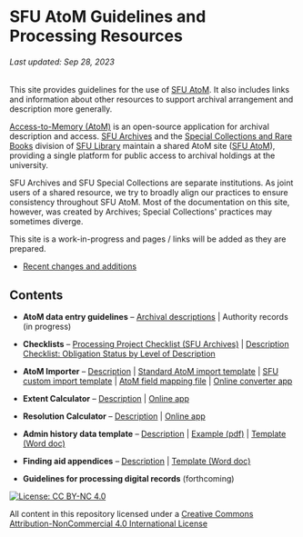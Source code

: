 # SFU AtoM Guidelines and Processing Resources
###### Last updated: Sep 28, 2023

This site provides guidelines for the use of [SFU AtoM](https://atom.archives.sfu.ca). It also includes links and information about other resources to support archival arrangement and description more generally.

[Access-to-Memory (AtoM)](https://www.accesstomemory.org/en/) is an open-source application for archival description and access. [SFU Archives](https://www.sfu.ca/archives.html) and the [Special Collections and Rare Books](https://www.lib.sfu.ca/about/branches-depts/special-collections) division of [SFU Library](https://www.lib.sfu.ca) maintain a shared AtoM site ([SFU AtoM](https://atom.archives.sfu.ca)), providing a single platform for public access to archival holdings at the university.

 SFU Archives and SFU Special Collections are separate institutions. As joint users of a shared resource, we try to broadly align our practices to ensure consistency throughout SFU AtoM. Most of the documentation on this site, however, was created by Archives; Special Collections' practices may sometimes diverge.

 This site is a work-in-progress and pages / links will be added as they are prepared.
- [Recent changes and additions](recent-changes-additions.md)

## Contents
- **AtoM data entry guidelines** – [Archival descriptions](archival-description/overview.md) | Authority records (in progress)

- **Checklists** – [Processing Project Checklist (SFU Archives)](resources/archival-processing-checklist.md) | [Description Checklist: Obligation Status by Level of Description](downloads/checklist-obligation-status.pdf)

- **AtoM Importer** – [Description](resources/atom-importer.md) | [Standard AtoM import template](downloads/atom-import-template.xlsx) | [SFU custom import template](downloads/sfu-atom-import-list.xlsx) | [AtoM field mapping file](downloads/sfu-atom-import-mapping.xlsx) | [Online converter app](https://sfuarchives.shinyapps.io/atom_import/)

- **Extent Calculator** – [Description](resources/extent-calculator.md) | [Online app](https://sfuarchives.shinyapps.io/extent_calculator/)

- **Resolution Calculator** – [Description](resources/resolution-calculator.md) | [Online app](https://sfuarchives.shinyapps.io/resolution_calculator/)

- **Admin history data template** – [Description](resources/admin-history-data.md) | [Example (pdf)](downloads/admin-history-data-example.pdf) | [Template (Word doc)](downloads/admin-history-data-template.docx)

- **Finding aid appendices** – [Description](resources/finding-aid-appendices.md) | [Template (Word doc)](downloads/finding-aid-appendices-template.docx)

- **Guidelines for processing digital records** (forthcoming)


[![License: CC BY-NC 4.0](https://img.shields.io/badge/License-CC%20BY--NC%204.0-lightgrey.svg)](https://creativecommons.org/licenses/by-nc/4.0/)

All content in this repository licensed under a [Creative Commons Attribution-NonCommercial 4.0 International License](https://creativecommons.org/licenses/by-nc/4.0/)
